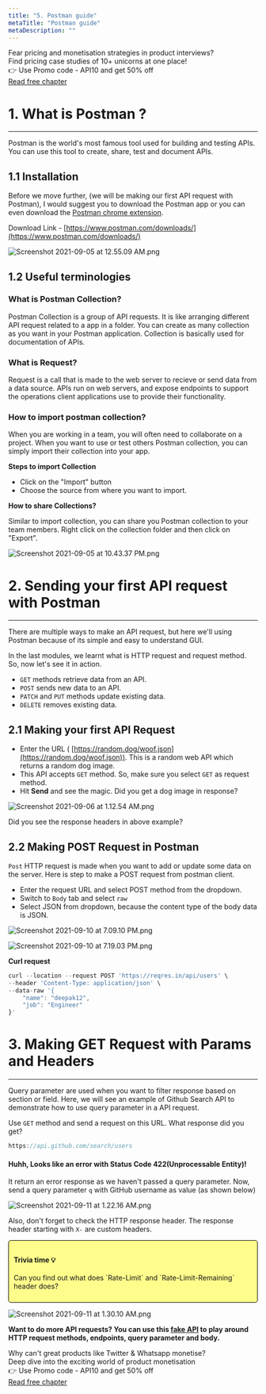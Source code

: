 ```yaml
---
title: "5. Postman guide"
metaTitle: "Postman guide"
metaDescription: ""
---
```


<div class="card-1-container">
<div class="left-side"> 
<div class="left-info">
  <div class="h3"> <span>Fear pricing and monetisation strategies in product interviews? </span> </div>
  <div class="h3-meta">Find pricing case studies of 10+ unicorns at one place!</div>
  <div class="h4-meta mt-4"> 👉 Use Promo code - API10 and get 50% off</div>
</div>

</div>
<div class="right-side">
<div class="btn btn-danger">
   <a class="link" href="https://learn.pricingforpm.in/pricing-model/1-fremium-models?utm_source=apiforpm">Read free chapter</a>
</div>    
</div>
</div>

# 1. What is Postman ?
---

Postman is the world's most famous tool used for building and testing APIs. You can use this tool to create, share, test and document APIs. 

## 1.1 Installation

Before we move further, (we will be making our first API request with Postman), I would suggest you to download the Postman app or you can even download the [Postman chrome extension](https://chrome.google.com/webstore/detail/postman/fhbjgbiflinjbdggehcddcbncdddomop?hl=en). 

Download Link - [https://www.postman.com/downloads/](https://www.postman.com/downloads/)

![Screenshot 2021-09-05 at 12.55.09 AM.png](/images/api-for-pm/Screenshot_2021-09-05_at_12.55.09_AM.png)

## 1.2 Useful terminologies

### What is Postman Collection?

Postman Collection is a group of API requests.  It is like arranging different API request related to a app in a folder. You can create as many collection as you want in your Postman application. Collection is basically used for documentation of APIs. 

### What is Request?

Request is a call that is made to the web server to recieve or send data from a data source. APIs run on web servers, and expose endpoints to support the operations client applications use to provide their functionality.

### How to import postman collection?

When you are working in a team, you will often need to collaborate on a project. When you want to use or test others Postman collection, you can simply import their collection into your app. 

**Steps to import Collection**

- Click on the "Import" button
- Choose the source from where you want to import.

**How to share Collections?**

Similar to import collection, you can share you Postman collection to your team members. Right click on the collection folder and then click on "Export".

![Screenshot 2021-09-05 at 10.43.37 PM.png](/images/api-for-pm/Screenshot_2021-09-05_at_10.43.37_PM.png)

# 2. Sending your first API request with Postman

---

There are multiple ways to make an API request, but here we'll using Postman because of its simple and easy to understand GUI. 

In the last modules, we learnt what is HTTP request and request method. So, now let's see it in action. 

- `GET` methods retrieve data from an API.
- `POST` sends new data to an API.
- `PATCH` and `PUT` methods update existing data.
- `DELETE` removes existing data.

## 2.1 Making your first API Request

- Enter the URL ( [https://random.dog/woof.json](https://random.dog/woof.json)). This is a random web API which returns a random dog image.
- This API accepts `GET` method. So, make sure you select `GET` as request method.
- Hit **Send** and see the magic. Did you get a dog image in response?

![Screenshot 2021-09-06 at 1.12.54 AM.png](/images/api-for-pm/Screenshot_2021-09-06_at_1.12.54_AM.png)

Did you see the response headers in above example?

## 2.2 Making POST Request in Postman

`Post` HTTP request is made when you want to add or update some data on the server. Here is step to make a POST request from postman client. 

- Enter the request URL and select POST method from the dropdown.
- Switch to `Body` tab and select `raw`
- Select JSON from dropdown, because the content type of the body data is JSON.

![Screenshot 2021-09-10 at 7.09.10 PM.png](/images/api-for-pm/Screenshot_2021-09-10_at_7.09.10_PM.png)

![Screenshot 2021-09-10 at 7.19.03 PM.png](/images/api-for-pm/Screenshot_2021-09-10_at_7.19.03_PM.png)

**Curl request** 

```jsx
curl --location --request POST 'https://reqres.in/api/users' \
--header 'Content-Type: application/json' \
--data-raw '{
    "name": "deepak12",
    "job": "Engineer"
}'
```

# 3. Making GET Request with Params and Headers

---

Query parameter are used when you want to filter response based on section or field. Here, we will see an example of Github Search API to demonstrate how to use query parameter in a API request. 

Use `GET` method and send a request on this URL. What response did you get?

```jsx
https://api.github.com/search/users
```

#### Huhh, Looks like an error with Status Code 422(Unprocessable Entity)!

It return an error response as we haven't passed a query parameter. Now, send a query parameter `q` with GitHub username as value (as shown below)

![Screenshot 2021-09-11 at 1.22.16 AM.png](/images/api-for-pm/Screenshot_2021-09-11_at_1.22.16_AM.png)

Also, don't forget to check the HTTP response header. The response header starting with `X-` are custom headers. 

<div style="background:#fffb3691; padding: 10px; border: 1px solid black; border-radius: 5px;"> 

<h4> Trivia time 💡</h4>

<p>  Can you find out what does `Rate-Limit` and `Rate-Limit-Remaining` header does? </p>
</div>



![Screenshot 2021-09-11 at 1.30.10 AM.png](/images/api-for-pm/Screenshot_2021-09-11_at_1.30.10_AM.png)

**Want to do more API requests? You can use this [fake API](https://reqres.in/) to play around HTTP request methods, endpoints, query parameter and body.**

<div class="card-1-container">
<div class="left-side"> 
<div class="left-info">
  <div class="h3"> <span>Why can't great products like Twitter & Whatsapp monetise?</span> </div>
  <div class="h3-meta">Deep dive into the exciting world of product monetisation</div>
  <div class="h4-meta mt-4"> 👉 Use Promo code - API10 and get 50% off</div>
</div>

</div>
<div class="right-side">
<div class="btn btn-danger">
   <a class="link" href="https://learn.pricingforpm.in/pricing-model/1-fremium-models?utm_source=apiforpm">Read free chapter</a>
</div>    
</div>
</div>
